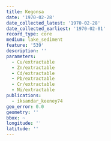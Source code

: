 ```yaml
---
title: Kegonsa
date: '1970-02-28'
date_collected_latest: '1970-02-28'
date_collected_earliest: '1970-02-01'
record_type: core
medium: lake_sediment
feature: '539'
description: ''
parameters:
  - Cu/extractable
  - Zn/extractable
  - Cd/extractable
  - Pb/extractable
  - Cr/extractable
  - Ni/extractable
publications:
  - iksandar_keeney74
geo_error: 0.0
geometry: ''
bbox: ~
longitude: ''
latitude: ''
---
```

